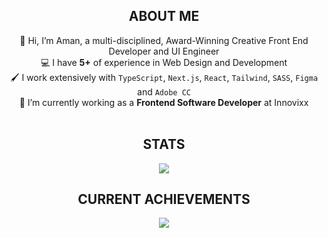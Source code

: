 <div align="center">

<h2>ABOUT ME</h2>
👋 Hi, I’m Aman, a multi-disciplined, Award-Winning Creative Front End Developer and UI Engineer<br>
💻 I have <strong>5+</strong> of experience in Web Design and Development<br> 
🖌️ I work extensively with <code>TypeScript</code>, <code>Next.js</code>, <code>React</code>, <code>Tailwind</code>, <code>SASS</code>, <code>Figma</code> and <code>Adobe CC</code><br>
🤝 I’m currently working as a <strong>Frontend Software Developer</strong> at Innovixx<br><br>

<h2>STATS</h2>

<img src="https://github-readme-streak-stats.herokuapp.com/?user=asbhogal&theme=dark">
  
<h2>CURRENT ACHIEVEMENTS</h2>
 
<img src="https://github-profile-trophy.vercel.app/?username=asbhogal&theme=darkhub"> 

